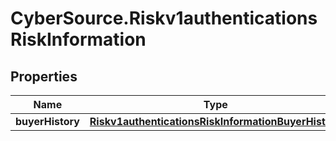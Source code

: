 # CyberSource.Riskv1authenticationsRiskInformation

## Properties
Name | Type | Description | Notes
------------ | ------------- | ------------- | -------------
**buyerHistory** | [**Riskv1authenticationsRiskInformationBuyerHistory**](Riskv1authenticationsRiskInformationBuyerHistory.md) |  | [optional] 


